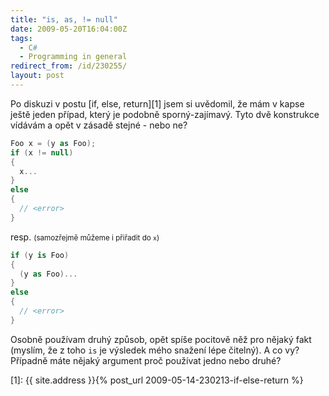 ```yaml
---
title: "is, as, != null"
date: 2009-05-20T16:04:00Z
tags:
  - C#
  - Programming in general
redirect_from: /id/230255/
layout: post
---
```

Po diskuzi v postu [if, else, return][1] jsem si uvědomil, že mám v kapse ještě jeden případ, který je podobně sporný-zajímavý. Tyto dvě konstrukce vídávám a opět v zásadě stejné - nebo ne?

```csharp
Foo x = (y as Foo);
if (x != null)
{
  x...
}
else
{
  // <error>
}
```

resp. <small>(samozřejmě můžeme i přiřadit do `x`)</small>

```csharp
if (y is Foo)
{
  (y as Foo)...
}
else
{
  // <error>
}
```

Osobně používam druhý způsob, opět spíše pocitově něž pro nějaký fakt (myslím, že z toho `is` je výsledek mého snažení lépe čitelný). A co vy? Případně máte nějaký argument proč používat jedno nebo druhé?

[1]: {{ site.address }}{% post_url 2009-05-14-230213-if-else-return %}